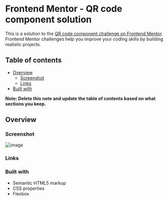 # Frontend Mentor - QR code component solution

This is a solution to the [QR code component challenge on Frontend Mentor](https://www.frontendmentor.io/challenges/qr-code-component-iux_sIO_H). Frontend Mentor challenges help you improve your coding skills by building realistic projects.

## Table of contents

- [Overview](#overview)
  - [Screenshot](#screenshot)
  - [Links](#links)
- [Built with](#built-with)

**Note: Delete this note and update the table of contents based on what sections you keep.**

## Overview

### Screenshot

![image](https://github.com/Mohak-Gogia/QR-code-component/assets/91110127/4e831c5e-1840-41c7-a2ee-d8a677e61afa)


### Links



### Built with

- Semantic HTML5 markup
- CSS properties
- Flexbox

